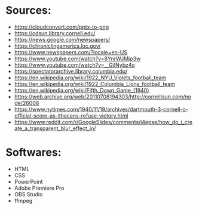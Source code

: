 # Sources:

- https://cloudconvert.com/pptx-to-png
- https://cdsun.library.cornell.edu/
- https://news.google.com/newspapers/
- https://chroniclingamerica.loc.gov/
- https://www.newspapers.com/?locale=en-US
- https://www.youtube.com/watch?v=8YnrWJMjp3w
- https://www.youtube.com/watch?v=__GiINybz4o
- https://spectatorarchive.library.columbia.edu/
- https://en.wikipedia.org/wiki/1922_NYU_Violets_football_team
- https://en.wikipedia.org/wiki/1922_Columbia_Lions_football_team
- https://en.wikipedia.org/wiki/Fifth_Down_Game_(1940)
- https://web.archive.org/web/20110708194303/http://cornellsun.com/node/26008
- https://www.nytimes.com/1940/11/19/archives/dartmouth-3-cornell-o-official-score-as-ithacans-refuse-victory.html
- https://www.reddit.com/r/GoogleSlides/comments/i4epse/how_do_i_create_a_transparent_blur_effect_in/

# Softwares:

- HTML
- CSS
- PowerPoint
- Adobe Premiere Pro
- OBS Studio
- ffmpeg

